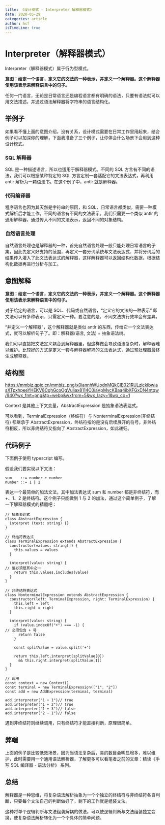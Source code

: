 ```yaml
---
title: 《设计模式 - Interpreter 解释器模式》
date: 2020-05-29
categories: article
author: hsf
isTimeLine: true
---
```


# **Interpreter（解释器模式）**

Interpreter（解释器模式）属于行为型模式。

**意图：给定一个语言，定义它的文法的一种表示，并定义一个解释器。这个解释器使用该表示来解释语言中的句子。**

任何一门语言，无论是日常语言还是编程语言都有明确的语法，只要有语法就可以用文法描述，并通过语法解释器将字符串的语言结构化。

## **举例子**

如果看不懂上面的意图介绍，没有关系，设计模式需要在日常工作里用起来，结合例子可以加深你的理解，下面我准备了三个例子，让你体会什么场景下会用到这种设计模式。

### **SQL 解释器**

SQL 是一种描述语言，所以也适用于解释器模式。不同的 SQL 方言有不同的语法，我们可以根据某种特定的 SQL 方言定制一套适配它的文法表达式，再利用 antlr 解析为一颗语法书。在这个例子中，antlr 就是解释器。

### **代码编译器**

程序语言也因为其天然是字符串的原因，和 SQL、日常语言都类似，需要一种模式解析后才能工作。不同的语言有不同的文法表示，我们只需要一个类似 antlr 的通用解释器，通过传入不同的文法表示，返回不同的对象结构。

### **自然语言处理**

自然语言处理也是解释器的一种，首先自然语言处理一般只能处理日常语言的子集，因此先定义好支持的范围，再定义一套分词系统与文法表达式，并将分词后的结果传入灌入了此文法表达式的解释器，这样解释器可以返回结构化数据，根据结构化数据再进行分析与加工。

## **意图解释**

**意图：给定一个语言，定义它的文法的一种表示，并定义一个解释器。这个解释器使用该表示来解释语言中的句子。**

对于给定的语言，可以是 SQL、代码或自然语言，“定义它的文法的一种表示” 即文法可以有多种表示，只需定义一种。要注意的是，不同文法执行效率会有差异。

“并定义一个解释器”，这个解释器就是类似 antlr 的东西，传给它一个文法表达式，就可以解析句子了。即：解释器(语言, 文法) = 抽象语法树。

我们可以直接把文法定义耦合到解释器里，但这样做会导致语法复杂时，解释器难以维护。比较好的方式是定义一套与解释器解耦的文法表达式，通过预处理器最终生成解释器。

## **结构图**

https://mmbiz.qpic.cn/mmbiz_png/x0iannhWUodnMQkClE021RULzickibwiasXTpxhpeeYHEKV8CghGcoOgVuliax8114C0iaVpMvcKBaa4ibXFGxDN4ntqw/640?wx_fmt=png&tp=webp&wxfrom=5&wx_lazy=1&wx_co=1

Context 是其他上下文变量，AbstractExpression 是抽象语法表达式。

可以看到，TerminalExpression（终结符）与 NonterminalExpression(非终结符) 都继承于 AbstractExpression，终结符指的是没有后续展开的符号，非终结符相反，所以非终结符又指向了 AbstractExpression，如此递归。

## **代码例子**

下面例子使用 typescript 编写。

假设我们要实现以下文法：

```
sum    ::= number + number
number ::= 1 | 2
```

表达一个最简单的加法文法，其中加法表达式 sum 和 number 都是非终结符，而 +、1、2 是终结符。这个例子只能做到 1 与 2 的加法，通过这个简单例子，了解一下解释器模式的精髓吧：

```
// 抽象表达式
class AbstractExpression {
  interpret (text: string) {}
}

// 终结符表达式
class TerminalExpression extends AbstractExpression {
  constructor(values: string[]) {
    this.values = values
  }

  interpret(value: string) {
// 值必须是其中之一
    return this.values.includes(value)
  }
}

// 非终结符表达式
class NonterminalExpression extends AbstractExpression {
  constructor(left: TerminalExpression, right: TerminalExpression) {
    this.left = left
    this.right = right
  }

  interpret(value: string) {
    if (value.indexOf("+") === -1) {
// 必须包含 + 号
      return false
    }

    const splitValue = value.split('+')

    return this.left.interpret(splitValue[0])
      && this.right.interpret(splitValue[1])
  }
}

// 调用
const context = new Context()
const terminal = new TerminalExpression(["1", "2"])
const add = new AddExpression(terminal, terminal)

add.interpreter("1 + 1")// true
add.interpreter("1 + 2")// true
add.interpreter("1 + 3")// false
add.interpreter("2 - 1")// false
```

遇到非终结符则继续调用，只有终结符才能直接判断，原理很简单。

## **弊端**

上面的例子是比较低效场景，因为当语法复杂后，类的数目会明显增多，难以维护，此时需要用一个通用语法解析器，了解更多可以看笔者之前的文章：精读《手写 SQL 编译器 - 语法分析》 系列。

## **总结**

解释器是一种思维，将复杂语法解析抽象为一个个独立的终结符与非终结符各自判断，只要每个文法自己的判断做好了，剩下的工作就是组装文法。

这种将单个逻辑判断与文法组装解耦的做法，可以使逻辑判断与文法组装独立变换，使复杂语法解析转化为一个个具体的简单问题。



